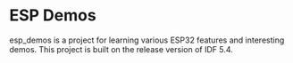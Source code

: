 # ESP Demos

esp_demos is a project for learning various ESP32 features and interesting demos. This project is built on the release version of IDF 5.4.
